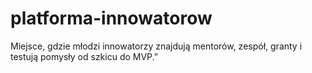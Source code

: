 # platforma-innowatorow
Miejsce, gdzie młodzi innowatorzy znajdują mentorów, zespół, granty i testują pomysły od szkicu do MVP.”
